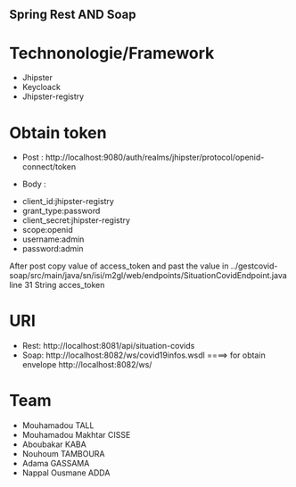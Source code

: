 ## Spring Rest AND Soap

# Technonologie/Framework
* Jhipster
* Keycloack
* Jhipster-registry

# Obtain token
* Post : http://localhost:9080/auth/realms/jhipster/protocol/openid-connect/token

* Body :
 - client_id:jhipster-registry
 - grant_type:password
 - client_secret:jhipster-registry
 - scope:openid
 - username:admin
 - password:admin

After post copy value of access_token and past the value in
../gestcovid-soap/src/main/java/sn/isi/m2gl/web/endpoints/SituationCovidEndpoint.java line 31 String acces_token

# URI
* Rest: http://localhost:8081/api/situation-covids
* Soap: http://localhost:8082/ws/covid19infos.wsdl ====> for obtain envelope
        http://localhost:8082/ws/

# Team

* Mouhamadou TALL
* Mouhamadou Makhtar CISSE
* Aboubakar KABA
* Nouhoum TAMBOURA
* Adama GASSAMA
* Nappal Ousmane ADDA
